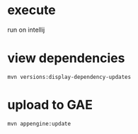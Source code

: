 # execute

run on intellij

# view dependencies

    mvn versions:display-dependency-updates

# upload to GAE

    mvn appengine:update
